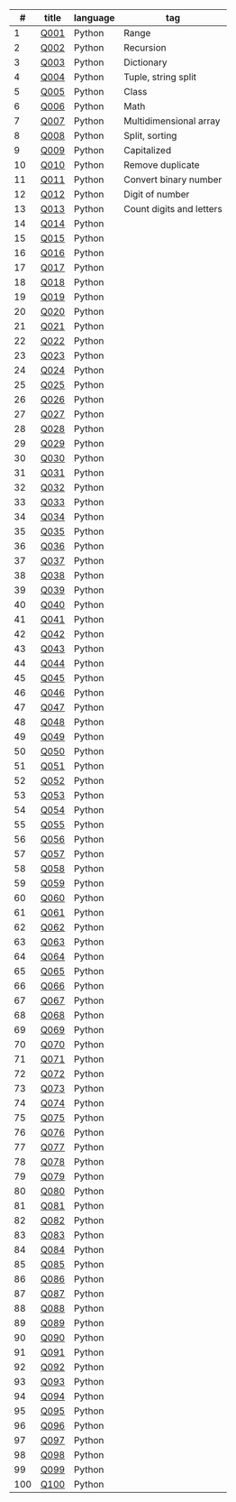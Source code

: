 |#|title|language|tag|
|--|--|--|--|
|1|[Q001](./Q001.py)|Python|Range|
|2|[Q002](./Q002.py)|Python|Recursion|
|3|[Q003](./Q003.py)|Python|Dictionary|
|4|[Q004](./Q004.py)|Python|Tuple, string split|
|5|[Q005](./Q005.py)|Python|Class|
|6|[Q006](./Q006.py)|Python|Math|
|7|[Q007](./Q007.py)|Python|Multidimensional array|
|8|[Q008](./Q008.py)|Python|Split, sorting|
|9|[Q009](./Q009.py)|Python|Capitalized|
|10|[Q010](./Q010.py)|Python|Remove duplicate|
|11|[Q011](./Q011.py)|Python|Convert binary number|
|12|[Q012](./Q012.py)|Python|Digit of number|
|13|[Q013](./Q013.py)|Python|Count digits and letters|
|14|[Q014](./Q014.py)|Python||
|15|[Q015](./Q015.py)|Python||
|16|[Q016](./Q016.py)|Python||
|17|[Q017](./Q017.py)|Python||
|18|[Q018](./Q018.py)|Python||
|19|[Q019](./Q019.py)|Python||
|20|[Q020](./Q020.py)|Python||
|21|[Q021](./Q021.py)|Python||
|22|[Q022](./Q022.py)|Python||
|23|[Q023](./Q023.py)|Python||
|24|[Q024](./Q024.py)|Python||
|25|[Q025](./Q025.py)|Python||
|26|[Q026](./Q026.py)|Python||
|27|[Q027](./Q027.py)|Python||
|28|[Q028](./Q028.py)|Python||
|29|[Q029](./Q029.py)|Python||
|30|[Q030](./Q030.py)|Python||
|31|[Q031](./Q031.py)|Python||
|32|[Q032](./Q032.py)|Python||
|33|[Q033](./Q033.py)|Python||
|34|[Q034](./Q034.py)|Python||
|35|[Q035](./Q035.py)|Python||
|36|[Q036](./Q036.py)|Python||
|37|[Q037](./Q037.py)|Python||
|38|[Q038](./Q038.py)|Python||
|39|[Q039](./Q039.py)|Python||
|40|[Q040](./Q040.py)|Python||
|41|[Q041](./Q041.py)|Python||
|42|[Q042](./Q042.py)|Python||
|43|[Q043](./Q043.py)|Python||
|44|[Q044](./Q044.py)|Python||
|45|[Q045](./Q045.py)|Python||
|46|[Q046](./Q046.py)|Python||
|47|[Q047](./Q047.py)|Python||
|48|[Q048](./Q048.py)|Python||
|49|[Q049](./Q049.py)|Python||
|50|[Q050](./Q050.py)|Python||
|51|[Q051](./Q051.py)|Python||
|52|[Q052](./Q052.py)|Python||
|53|[Q053](./Q053.py)|Python||
|54|[Q054](./Q054.py)|Python||
|55|[Q055](./Q055.py)|Python||
|56|[Q056](./Q056.py)|Python||
|57|[Q057](./Q057.py)|Python||
|58|[Q058](./Q058.py)|Python||
|59|[Q059](./Q059.py)|Python||
|60|[Q060](./Q060.py)|Python||
|61|[Q061](./Q061.py)|Python||
|62|[Q062](./Q062.py)|Python||
|63|[Q063](./Q063.py)|Python||
|64|[Q064](./Q064.py)|Python||
|65|[Q065](./Q065.py)|Python||
|66|[Q066](./Q066.py)|Python||
|67|[Q067](./Q067.py)|Python||
|68|[Q068](./Q068.py)|Python||
|69|[Q069](./Q069.py)|Python||
|70|[Q070](./Q070.py)|Python||
|71|[Q071](./Q071.py)|Python||
|72|[Q072](./Q072.py)|Python||
|73|[Q073](./Q073.py)|Python||
|74|[Q074](./Q074.py)|Python||
|75|[Q075](./Q075.py)|Python||
|76|[Q076](./Q076.py)|Python||
|77|[Q077](./Q077.py)|Python||
|78|[Q078](./Q078.py)|Python||
|79|[Q079](./Q079.py)|Python||
|80|[Q080](./Q080.py)|Python||
|81|[Q081](./Q081.py)|Python||
|82|[Q082](./Q082.py)|Python||
|83|[Q083](./Q083.py)|Python||
|84|[Q084](./Q084.py)|Python||
|85|[Q085](./Q085.py)|Python||
|86|[Q086](./Q086.py)|Python||
|87|[Q087](./Q087.py)|Python||
|88|[Q088](./Q088.py)|Python||
|89|[Q089](./Q089.py)|Python||
|90|[Q090](./Q090.py)|Python||
|91|[Q091](./Q091.py)|Python||
|92|[Q092](./Q092.py)|Python||
|93|[Q093](./Q093.py)|Python||
|94|[Q094](./Q094.py)|Python||
|95|[Q095](./Q095.py)|Python||
|96|[Q096](./Q096.py)|Python||
|97|[Q097](./Q097.py)|Python||
|98|[Q098](./Q098.py)|Python||
|99|[Q099](./Q099.py)|Python||
|100|[Q100](./Q100.py)|Python||
